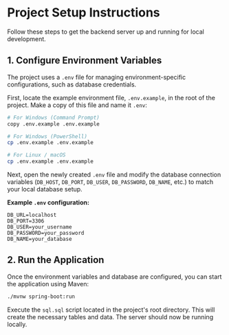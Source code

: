 # Project Setup Instructions

Follow these steps to get the backend server up and running for local development.

## 1. Configure Environment Variables

The project uses a `.env` file for managing environment-specific configurations, such as database credentials.

First, locate the example environment file, `.env.example`, in the root of the project. Make a copy of this file and name it `.env`:

```bash
# For Windows (Command Prompt)
copy .env.example .env.example

# For Windows (PowerShell)
cp .env.example .env.example

# For Linux / macOS
cp .env.example .env.example
```

Next, open the newly created `.env` file and modify the database connection variables (`DB_HOST`, `DB_PORT`, `DB_USER`, `DB_PASSWORD`, `DB_NAME`, etc.) to match your local database setup.

**Example `.env` configuration:**
```env
DB_URL=localhost
DB_PORT=3306
DB_USER=your_username
DB_PASSWORD=your_password
DB_NAME=your_database
```

## 2. Run the Application

Once the environment variables and database are configured, you can start the application using Maven:

```bash
./mvnw spring-boot:run
```
Execute the `sql.sql` script located in the project's root directory. This will create the necessary tables and data.
The server should now be running locally.